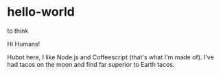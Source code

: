 # hello-world
to think

Hi Humans!

Hubot here, I like Node.js and Coffeescript (that's what I'm made of).
I've had tacos on the moon and find far superior to Earth tacos.

